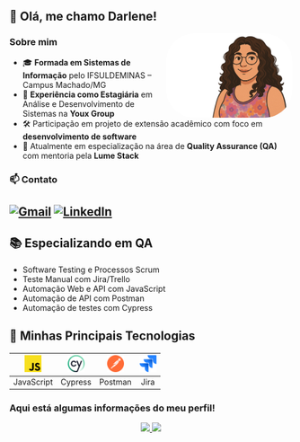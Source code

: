 ## 👋 Olá, me chamo Darlene!

<img align="right" alt="Darlene-pic" height="150" style="border-radius:50px;" src="./avatar_sem_fundo.svg">

### Sobre mim

- 🎓 **Formada em Sistemas de Informação** pelo IFSULDEMINAS – Campus Machado/MG  
- 💼 **Experiência como Estagiária** em Análise e Desenvolvimento de Sistemas na **Youx Group**  
- 🛠️ Participação em projeto de extensão acadêmico com foco em **desenvolvimento de software**
- 🚀 Atualmente em especialização na área de **Quality Assurance (QA)** com mentoria pela **Lume Stack**
  
### 📫 Contato

[![Gmail](https://img.shields.io/badge/-Gmail-%23333?style=for-the-badge&logo=gmail&logoColor=white)](mailto:darlene.leao.souza10@gmail.com)
[![LinkedIn](https://img.shields.io/badge/-LinkedIn-%230077B5?style=for-the-badge&logo=linkedin&logoColor=white)](https://www.linkedin.com/in/darleneleaosouza/)
---

## 📚 Especializando em QA

- Software Testing e Processos Scrum   
- Teste Manual com Jira/Trello
- Automação Web e API com JavaScript    
- Automação de API com Postman  
- Automação de testes com Cypress  

## 🚀 Minhas Principais Tecnologias 

| <img src="./javascript.svg" alt="JavaScript" width="30"/> | <img src="./cypress.svg" alt="Cypress" width="30"/> | <img src="./postman.svg" alt="Postman" width="30"/> | <img src="./jira.svg" alt="Jira" width="30"/> |
|:--:|:--:|:--:|:--:|
| JavaScript | Cypress | Postman | Jira |




  ### Aqui está algumas informações do meu perfil!
<div align="center">
  <a href="https://github.com/marisavieira">
  <img height="180em" src="https://github-readme-stats.vercel.app/api?username=Darleneleao&show_icons=true&theme=dracula&include_all_commits=true&count_private=true"/>
  <img height="180em" src="https://github-readme-stats.vercel.app/api/top-langs/?username=Darleneleao&layout=compact&langs_count=7&theme=dracula"/>

